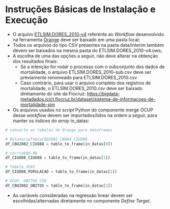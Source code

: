 # Instruções Básicas de Instalação e Execução

* O arquivo [ETLSIM.DORES_2010-v4](src/ETLSIM.DORES_2010-v4.ows) referente ao *Workflow* desenvolvido na ferramenta [Orange](https://orangedatamining.com/) deve ser baixado em uma pasta local;
* Todos os arquivos do tipo CSV presentes na pasta data/interim também devem ser baixados na mesma pasta do ETLSIM.DORES_2010-v4.ows;
* A escolha de uma das opções a seguir, não deve alterar na obtenção dos resultados finais:
  * Se a intenção for rodar o processo com o subconjunto dos dados de mortalidade, o arquivo ETLSIM.DORES_2010-sub.csv deve ser previamente renomeado para ETLSIM.DORES_2010.csv
  * Caso contrário, para usar o arquivo completo dos registros de mortalidade, o ETLSIM.DORES_2010.csv deve ser baixado diretamente do site da Fiocruz: https://bigdata-metadados.icict.fiocruz.br/dataset/sistema-de-informacoes-de-mortalidade-sim
* Os arquivos usados no *script* Python do componente merge OCUP desse *workflow* devem ser importados/lidos na ordem a seguir, para manter os índices do *array* in_datas:

~~~python
# converte as tabelas do Orange para dataframes

# RelatorioTabuaCBO2002_CBO94_CIUO88
df_CBO2002_CIUO88 = table_to_frame(in_datas[0])

# corrtab88-08
df_CIUO88_CIUO08 = table_to_frame(in_datas[1])

# Tabela 3592
df_CIUO08_POPULACAO = table_to_frame(in_datas[2])

# OCUP, OBITOS C50
df_CBO2002_OBITOS = table_to_frame(in_datas[3])
~~~

* As variáveis consideradas na regressão linear devem ser escolhidas/alternadas diretamente no componente *Define Target*.
